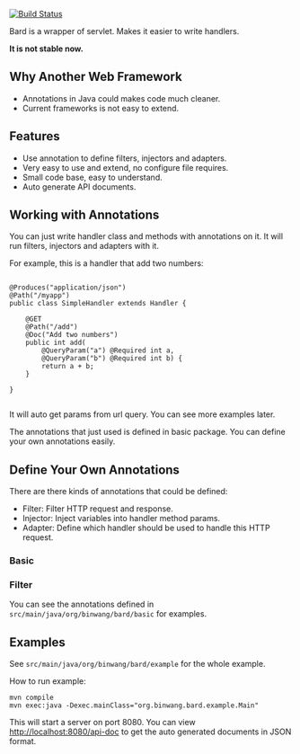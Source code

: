 
[![Build Status](https://travis-ci.org/wb14123/bard.svg)](https://travis-ci.org/wb14123/bard)

Bard is a wrapper of servlet. Makes it easier to write handlers.

**It is not stable now.**

Why Another Web Framework
---------------

* Annotations in Java could makes code much cleaner.
* Current frameworks is not easy to extend.

Features
---------------

* Use annotation to define filters, injectors and adapters.
* Very easy to use and extend, no configure file requires.
* Small code base, easy to understand.
* Auto generate API documents.

Working with Annotations
----------------

You can just write handler class and methods with annotations on it. It will run filters, injectors
and adapters with it.

For example, this is a handler that add two numbers:

```

@Produces("application/json")
@Path("/myapp")
public class SimpleHandler extends Handler {

    @GET
    @Path("/add")
    @Doc("Add two numbers")
    public int add(
        @QueryParam("a") @Required int a,
        @QueryParam("b") @Required int b) {
        return a + b;
    }
    
}
    
```

It will auto get params from url query. You can see more examples later.

The annotations that just used is defined in basic package. You can define your own
annotations easily.

Define Your Own Annotations
--------------

There are there kinds of annotations that could be defined:

* Filter: Filter HTTP request and response.
* Injector: Inject variables into handler method params.
* Adapter: Define which handler should be used to handle this HTTP request.

### Basic

### Filter

You can see the annotations defined in `src/main/java/org/binwang/bard/basic` for examples.

Examples
--------------

See `src/main/java/org/binwang/bard/example` for the whole example.

How to run example:

```
mvn compile
mvn exec:java -Dexec.mainClass="org.binwang.bard.example.Main"
```

This will start a server on port 8080. You can view [http://localhost:8080/api-doc](http://localhost:8080/api-doc)
to get the auto generated documents in JSON format.
